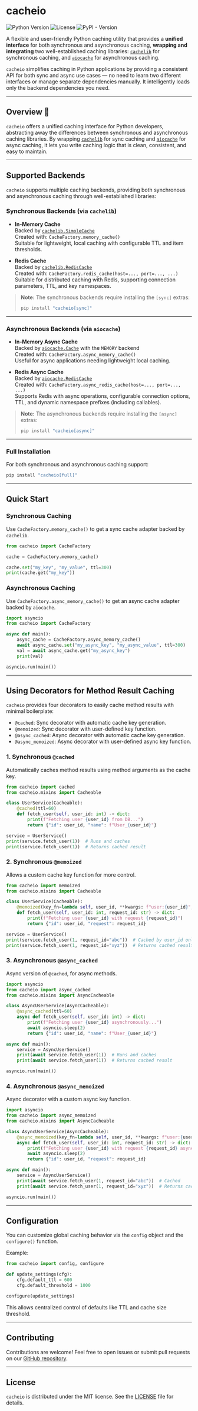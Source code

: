 # cacheio
![Python Version](https://img.shields.io/badge/python-3.10%2B-blue) ![License](https://img.shields.io/github/license/bnlucas/cacheio) ![PyPI - Version](https://img.shields.io/pypi/v/cacheio)

A flexible and user-friendly Python caching utility that provides a **unified interface** for both synchronous and asynchronous caching, **wrapping and integrating** two well-established caching libraries: [`cachelib`](https://github.com/pallets/cachelib) for synchronous caching, and [`aiocache`](https://github.com/aio-libs/aiocache) for asynchronous caching.

`cacheio` simplifies caching in Python applications by providing a consistent API for both sync and async use cases — no need to learn two different interfaces or manage separate dependencies manually. It intelligently loads only the backend dependencies you need.

---

## Overview 🚀

`cacheio` offers a unified caching interface for Python developers, abstracting away the differences between synchronous and asynchronous caching libraries. By wrapping [`cachelib`](https://github.com/pallets/cachelib) for sync caching and [`aiocache`](https://github.com/aio-libs/aiocache) for async caching, it lets you write caching logic that is clean, consistent, and easy to maintain.

---

## Supported Backends

`cacheio` supports multiple caching backends, providing both synchronous and asynchronous caching through well-established libraries:

### Synchronous Backends (via `cachelib`)

- **In-Memory Cache**  
  Backed by [`cachelib.SimpleCache`](https://github.com/pallets/cachelib)  
  Created with: `CacheFactory.memory_cache()`  
  Suitable for lightweight, local caching with configurable TTL and item thresholds.

- **Redis Cache**  
  Backed by [`cachelib.RedisCache`](https://github.com/pallets/cachelib)  
  Created with: `CacheFactory.redis_cache(host=..., port=..., ...)`  
  Suitable for distributed caching with Redis, supporting connection parameters, TTL, and key namespaces.

> **Note:** The synchronous backends require installing the `[sync]` extras:  
> ```bash
> pip install "cacheio[sync]"
> ```

---

### Asynchronous Backends (via `aiocache`)

- **In-Memory Async Cache**  
  Backed by [`aiocache.Cache`](https://github.com/aio-libs/aiocache) with the `MEMORY` backend  
  Created with: `CacheFactory.async_memory_cache()`  
  Useful for async applications needing lightweight local caching.

- **Redis Async Cache**  
  Backed by [`aiocache.RedisCache`](https://github.com/aio-libs/aiocache)  
  Created with: `CacheFactory.async_redis_cache(host=..., port=..., ...)`  
  Supports Redis with async operations, configurable connection options, TTL, and dynamic namespace prefixes (including callables).

> **Note:** The asynchronous backends require installing the `[async]` extras:  
> ```bash
> pip install "cacheio[async]"
> ```

---

### Full Installation

For both synchronous and asynchronous caching support:

```bash
pip install "cacheio[full]"
```

---

## Quick Start

### Synchronous Caching

Use `CacheFactory.memory_cache()` to get a sync cache adapter backed by `cachelib`.

```python
from cacheio import CacheFactory

cache = CacheFactory.memory_cache()

cache.set("my_key", "my_value", ttl=300)
print(cache.get("my_key"))
```

### Asynchronous Caching

Use `CacheFactory.async_memory_cache()` to get an async cache adapter backed by `aiocache`.

```python
import asyncio
from cacheio import CacheFactory

async def main():
    async_cache = CacheFactory.async_memory_cache()
    await async_cache.set("my_async_key", "my_async_value", ttl=300)
    val = await async_cache.get("my_async_key")
    print(val)

asyncio.run(main())
```

---

## Using Decorators for Method Result Caching

`cacheio` provides four decorators to easily cache method results with minimal boilerplate:

- `@cached`: Sync decorator with automatic cache key generation.
- `@memoized`: Sync decorator with user-defined key function.
- `@async_cached`: Async decorator with automatic cache key generation.
- `@async_memoized`: Async decorator with user-defined async key function.

### 1. Synchronous `@cached`

Automatically caches method results using method arguments as the cache key.

```python
from cacheio import cached
from cacheio.mixins import Cacheable

class UserService(Cacheable):
    @cached(ttl=60)
    def fetch_user(self, user_id: int) -> dict:
        print(f"Fetching user {user_id} from DB...")
        return {"id": user_id, "name": f"User_{user_id}"}

service = UserService()
print(service.fetch_user(1))  # Runs and caches
print(service.fetch_user(1))  # Returns cached result
```

### 2. Synchronous `@memoized`

Allows a custom cache key function for more control.

```python
from cacheio import memoized
from cacheio.mixins import Cacheable

class UserService(Cacheable):
    @memoized(key_fn=lambda self, user_id, **kwargs: f"user:{user_id}", ttl=60)
    def fetch_user(self, user_id: int, request_id: str) -> dict:
        print(f"Fetching user {user_id} with request {request_id}")
        return {"id": user_id, "request": request_id}

service = UserService()
print(service.fetch_user(1, request_id="abc"))  # Cached by user_id only
print(service.fetch_user(1, request_id="xyz"))  # Returns cached result (same key)
```

### 3. Asynchronous `@async_cached`

Async version of `@cached`, for async methods.

```python
import asyncio
from cacheio import async_cached
from cacheio.mixins import AsyncCacheable

class AsyncUserService(AsyncCacheable):
    @async_cached(ttl=60)
    async def fetch_user(self, user_id: int) -> dict:
        print(f"Fetching user {user_id} asynchronously...")
        await asyncio.sleep(2)
        return {"id": user_id, "name": f"User_{user_id}"}

async def main():
    service = AsyncUserService()
    print(await service.fetch_user(1))  # Runs and caches
    print(await service.fetch_user(1))  # Returns cached result

asyncio.run(main())
```

### 4. Asynchronous `@async_memoized`

Async decorator with a custom async key function.

```python
import asyncio
from cacheio import async_memoized
from cacheio.mixins import AsyncCacheable

class AsyncUserService(AsyncCacheable):
    @async_memoized(key_fn=lambda self, user_id, **kwargs: f"user:{user_id}", ttl=60)
    async def fetch_user(self, user_id: int, request_id: str) -> dict:
        print(f"Fetching user {user_id} with request {request_id} asynchronously...")
        await asyncio.sleep(2)
        return {"id": user_id, "request": request_id}

async def main():
    service = AsyncUserService()
    print(await service.fetch_user(1, request_id="abc"))  # Cached
    print(await service.fetch_user(1, request_id="xyz"))  # Returns cached result

asyncio.run(main())
```

---

## Configuration

You can customize global caching behavior via the `config` object and the `configure()` function.

Example:

```python
from cacheio import config, configure

def update_settings(cfg):
    cfg.default_ttl = 600
    cfg.default_threshold = 1000

configure(update_settings)
```

This allows centralized control of defaults like TTL and cache size threshold.

---

## Contributing

Contributions are welcome! Feel free to open issues or submit pull requests on our [GitHub repository](https://github.com/bnlucas/cacheio).

---

## License

`cacheio` is distributed under the MIT license. See the [LICENSE](https://github.com/bnlucas/cacheio/blob/main/LICENSE) file for details.
